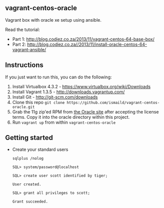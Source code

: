 vagrant-centos-oracle
-----------------

Vagrant box with oracle xe setup using ansible.

Read the tutorial:
- Part 1: http://blog.codiez.co.za/2013/11/vagrant-centos-64-base-box/
- Part 2: http://blog.codiez.co.za//2013/11/install-oracle-centos-64-vagrant-ansible/

Instructions
-----------------
If you just want to run this, you can do the following:

1. Install Virtualbox 4.3.2 - https://www.virtualbox.org/wiki/Downloads
2. Install Vagrant 1.3.5 - http://downloads.vagrantup.com/
3. Install Git - http://git-scm.com/downloads
4. Clone this repo `git clone https://github.com/ismaild/vagrant-centos-oracle.git`
5. Grab the 11g zip'ed RPM from
[the Oracle site](http://www.oracle.com/technetwork/products/express-edition/downloads/index.html)
after accepting the license terms.  Copy it into the oracle directory within this project.
6. Run `vagrant up` from within `vagrant-centos-oracle`

Getting started
-----------------

- Create your standard users

    ```
    sqlplus /nolog 
    
    SQL> system/password@localhost

    SQL> create user scott identified by tiger;
    
    User created.
    
    SQL> grant all privileges to scott;
    
    Grant succeeded.
    ```